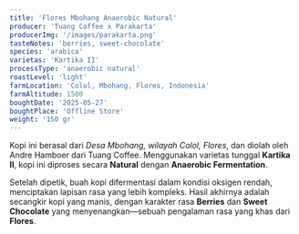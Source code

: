 ```yaml
---
title: 'Flores Mbohang Anaerobic Natural'
producer: 'Tuang Coffee x Parakarta'
producerImg: '/images/parakarta.png'
tasteNotes: 'berries, sweet-chocolate'
species: 'arabica'
varietas: 'Kartika II'
processType: 'anaerobic natural'
roastLevel: 'light'
farmLocation: 'Colol, Mbohang, Flores, Indonesia'
farmAltitude: 1500
boughtDate: '2025-05-27'
boughtPlace: 'Offline Store'
weight: '150 gr' 
---
```


Kopi ini berasal dari *Desa Mbohang, wilayah Colol, Flores*, dan diolah oleh Andre Hamboer dari Tuang Coffee. Menggunakan varietas tunggal **Kartika II**, kopi ini diproses secara **Natural** dengan **Anaerobic Fermentation**.

Setelah dipetik, buah kopi difermentasi dalam kondisi oksigen rendah, menciptakan lapisan rasa yang lebih kompleks. Hasil akhirnya adalah secangkir kopi yang manis, dengan karakter rasa **Berries** dan **Sweet Chocolate** yang menyenangkan—sebuah pengalaman rasa yang khas dari **Flores**.